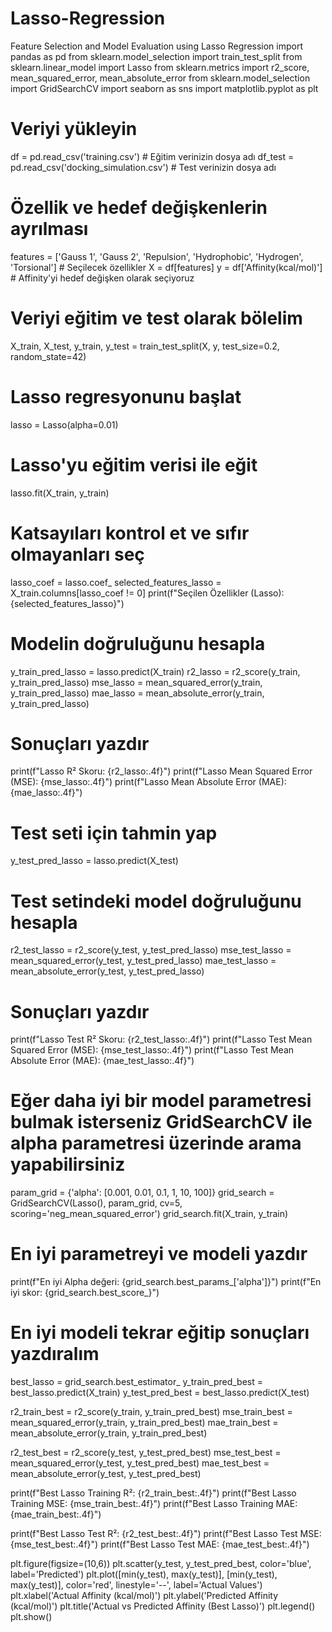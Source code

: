 # Lasso-Regression
Feature Selection and Model Evaluation using Lasso Regression
import pandas as pd
from sklearn.model_selection import train_test_split
from sklearn.linear_model import Lasso
from sklearn.metrics import r2_score, mean_squared_error, mean_absolute_error
from sklearn.model_selection import GridSearchCV
import seaborn as sns
import matplotlib.pyplot as plt

# Veriyi yükleyin
df = pd.read_csv('training.csv')  # Eğitim verinizin dosya adı
df_test = pd.read_csv('docking_simulation.csv')  # Test verinizin dosya adı

# Özellik ve hedef değişkenlerin ayrılması
features = ['Gauss 1', 'Gauss 2', 'Repulsion', 'Hydrophobic', 'Hydrogen', 'Torsional']  # Seçilecek özellikler
X = df[features]
y = df['Affinity(kcal/mol)']  # Affinity'yi hedef değişken olarak seçiyoruz

# Veriyi eğitim ve test olarak bölelim
X_train, X_test, y_train, y_test = train_test_split(X, y, test_size=0.2, random_state=42)

# Lasso regresyonunu başlat
lasso = Lasso(alpha=0.01)

# Lasso'yu eğitim verisi ile eğit
lasso.fit(X_train, y_train)

# Katsayıları kontrol et ve sıfır olmayanları seç
lasso_coef = lasso.coef_
selected_features_lasso = X_train.columns[lasso_coef != 0]
print(f"Seçilen Özellikler (Lasso): {selected_features_lasso}")

# Modelin doğruluğunu hesapla
y_train_pred_lasso = lasso.predict(X_train)
r2_lasso = r2_score(y_train, y_train_pred_lasso)
mse_lasso = mean_squared_error(y_train, y_train_pred_lasso)
mae_lasso = mean_absolute_error(y_train, y_train_pred_lasso)

# Sonuçları yazdır
print(f"Lasso R² Skoru: {r2_lasso:.4f}")
print(f"Lasso Mean Squared Error (MSE): {mse_lasso:.4f}")
print(f"Lasso Mean Absolute Error (MAE): {mae_lasso:.4f}")

# Test seti için tahmin yap
y_test_pred_lasso = lasso.predict(X_test)

# Test setindeki model doğruluğunu hesapla
r2_test_lasso = r2_score(y_test, y_test_pred_lasso)
mse_test_lasso = mean_squared_error(y_test, y_test_pred_lasso)
mae_test_lasso = mean_absolute_error(y_test, y_test_pred_lasso)

# Sonuçları yazdır
print(f"Lasso Test R² Skoru: {r2_test_lasso:.4f}")
print(f"Lasso Test Mean Squared Error (MSE): {mse_test_lasso:.4f}")
print(f"Lasso Test Mean Absolute Error (MAE): {mae_test_lasso:.4f}")

# Eğer daha iyi bir model parametresi bulmak isterseniz GridSearchCV ile alpha parametresi üzerinde arama yapabilirsiniz
param_grid = {'alpha': [0.001, 0.01, 0.1, 1, 10, 100]}
grid_search = GridSearchCV(Lasso(), param_grid, cv=5, scoring='neg_mean_squared_error')
grid_search.fit(X_train, y_train)

# En iyi parametreyi ve modeli yazdır
print(f"En iyi Alpha değeri: {grid_search.best_params_['alpha']}")
print(f"En iyi skor: {grid_search.best_score_}")

# En iyi modeli tekrar eğitip sonuçları yazdıralım
best_lasso = grid_search.best_estimator_
y_train_pred_best = best_lasso.predict(X_train)
y_test_pred_best = best_lasso.predict(X_test)

r2_train_best = r2_score(y_train, y_train_pred_best)
mse_train_best = mean_squared_error(y_train, y_train_pred_best)
mae_train_best = mean_absolute_error(y_train, y_train_pred_best)

r2_test_best = r2_score(y_test, y_test_pred_best)
mse_test_best = mean_squared_error(y_test, y_test_pred_best)
mae_test_best = mean_absolute_error(y_test, y_test_pred_best)

print(f"Best Lasso Training R²: {r2_train_best:.4f}")
print(f"Best Lasso Training MSE: {mse_train_best:.4f}")
print(f"Best Lasso Training MAE: {mae_train_best:.4f}")

print(f"Best Lasso Test R²: {r2_test_best:.4f}")
print(f"Best Lasso Test MSE: {mse_test_best:.4f}")
print(f"Best Lasso Test MAE: {mae_test_best:.4f}")

plt.figure(figsize=(10,6))
plt.scatter(y_test, y_test_pred_best, color='blue', label='Predicted')
plt.plot([min(y_test), max(y_test)], [min(y_test), max(y_test)], color='red', linestyle='--', label='Actual Values')
plt.xlabel('Actual Affinity (kcal/mol)')
plt.ylabel('Predicted Affinity (kcal/mol)')
plt.title('Actual vs Predicted Affinity (Best Lasso)')
plt.legend()
plt.show()

